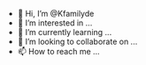 - 👋 Hi, I’m @Kfamilyde
- 👀 I’m interested in ...
- 🌱 I’m currently learning ...
- 💞️ I’m looking to collaborate on ...
- 📫 How to reach me ...

<!---
Kfamilyde/Kfamilyde is a ✨ special ✨ repository because its `README.md` (this file) appears on your GitHub profile.
You can click the Preview link to take a look at your changes.
--->
